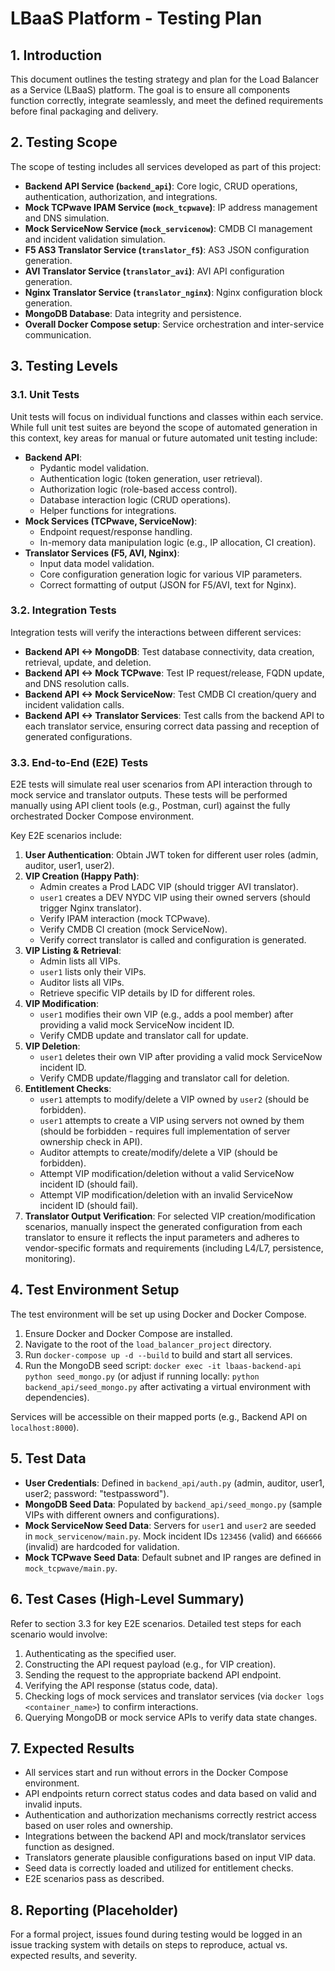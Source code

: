 # LBaaS Platform - Testing Plan

## 1. Introduction

This document outlines the testing strategy and plan for the Load Balancer as a Service (LBaaS) platform. The goal is to ensure all components function correctly, integrate seamlessly, and meet the defined requirements before final packaging and delivery.

## 2. Testing Scope

The scope of testing includes all services developed as part of this project:

*   **Backend API Service (`backend_api`)**: Core logic, CRUD operations, authentication, authorization, and integrations.
*   **Mock TCPwave IPAM Service (`mock_tcpwave`)**: IP address management and DNS simulation.
*   **Mock ServiceNow Service (`mock_servicenow`)**: CMDB CI management and incident validation simulation.
*   **F5 AS3 Translator Service (`translator_f5`)**: AS3 JSON configuration generation.
*   **AVI Translator Service (`translator_avi`)**: AVI API configuration generation.
*   **Nginx Translator Service (`translator_nginx`)**: Nginx configuration block generation.
*   **MongoDB Database**: Data integrity and persistence.
*   **Overall Docker Compose setup**: Service orchestration and inter-service communication.

## 3. Testing Levels

### 3.1. Unit Tests

Unit tests will focus on individual functions and classes within each service. While full unit test suites are beyond the scope of automated generation in this context, key areas for manual or future automated unit testing include:

*   **Backend API**:
    *   Pydantic model validation.
    *   Authentication logic (token generation, user retrieval).
    *   Authorization logic (role-based access control).
    *   Database interaction logic (CRUD operations).
    *   Helper functions for integrations.
*   **Mock Services (TCPwave, ServiceNow)**:
    *   Endpoint request/response handling.
    *   In-memory data manipulation logic (e.g., IP allocation, CI creation).
*   **Translator Services (F5, AVI, Nginx)**:
    *   Input data model validation.
    *   Core configuration generation logic for various VIP parameters.
    *   Correct formatting of output (JSON for F5/AVI, text for Nginx).

### 3.2. Integration Tests

Integration tests will verify the interactions between different services:

*   **Backend API <-> MongoDB**: Test database connectivity, data creation, retrieval, update, and deletion.
*   **Backend API <-> Mock TCPwave**: Test IP request/release, FQDN update, and DNS resolution calls.
*   **Backend API <-> Mock ServiceNow**: Test CMDB CI creation/query and incident validation calls.
*   **Backend API <-> Translator Services**: Test calls from the backend API to each translator service, ensuring correct data passing and reception of generated configurations.

### 3.3. End-to-End (E2E) Tests

E2E tests will simulate real user scenarios from API interaction through to mock service and translator outputs. These tests will be performed manually using API client tools (e.g., Postman, curl) against the fully orchestrated Docker Compose environment.

Key E2E scenarios include:

1.  **User Authentication**: Obtain JWT token for different user roles (admin, auditor, user1, user2).
2.  **VIP Creation (Happy Path)**:
    *   Admin creates a Prod LADC VIP (should trigger AVI translator).
    *   `user1` creates a DEV NYDC VIP using their owned servers (should trigger Nginx translator).
    *   Verify IPAM interaction (mock TCPwave).
    *   Verify CMDB CI creation (mock ServiceNow).
    *   Verify correct translator is called and configuration is generated.
3.  **VIP Listing & Retrieval**:
    *   Admin lists all VIPs.
    *   `user1` lists only their VIPs.
    *   Auditor lists all VIPs.
    *   Retrieve specific VIP details by ID for different roles.
4.  **VIP Modification**:
    *   `user1` modifies their own VIP (e.g., adds a pool member) after providing a valid mock ServiceNow incident ID.
    *   Verify CMDB update and translator call for update.
5.  **VIP Deletion**:
    *   `user1` deletes their own VIP after providing a valid mock ServiceNow incident ID.
    *   Verify CMDB update/flagging and translator call for deletion.
6.  **Entitlement Checks**:
    *   `user1` attempts to modify/delete a VIP owned by `user2` (should be forbidden).
    *   `user1` attempts to create a VIP using servers not owned by them (should be forbidden - requires full implementation of server ownership check in API).
    *   Auditor attempts to create/modify/delete a VIP (should be forbidden).
    *   Attempt VIP modification/deletion without a valid ServiceNow incident ID (should fail).
    *   Attempt VIP modification/deletion with an invalid ServiceNow incident ID (should fail).
7.  **Translator Output Verification**: For selected VIP creation/modification scenarios, manually inspect the generated configuration from each translator to ensure it reflects the input parameters and adheres to vendor-specific formats and requirements (including L4/L7, persistence, monitoring).

## 4. Test Environment Setup

The test environment will be set up using Docker and Docker Compose.

1.  Ensure Docker and Docker Compose are installed.
2.  Navigate to the root of the `load_balancer_project` directory.
3.  Run `docker-compose up -d --build` to build and start all services.
4.  Run the MongoDB seed script: `docker exec -it lbaas-backend-api python seed_mongo.py` (or adjust if running locally: `python backend_api/seed_mongo.py` after activating a virtual environment with dependencies).

Services will be accessible on their mapped ports (e.g., Backend API on `localhost:8000`).

## 5. Test Data

*   **User Credentials**: Defined in `backend_api/auth.py` (admin, auditor, user1, user2; password: "testpassword").
*   **MongoDB Seed Data**: Populated by `backend_api/seed_mongo.py` (sample VIPs with different owners and configurations).
*   **Mock ServiceNow Seed Data**: Servers for `user1` and `user2` are seeded in `mock_servicenow/main.py`. Mock incident IDs `123456` (valid) and `666666` (invalid) are hardcoded for validation.
*   **Mock TCPwave Seed Data**: Default subnet and IP ranges are defined in `mock_tcpwave/main.py`.

## 6. Test Cases (High-Level Summary)

Refer to section 3.3 for key E2E scenarios. Detailed test steps for each scenario would involve:

1.  Authenticating as the specified user.
2.  Constructing the API request payload (e.g., for VIP creation).
3.  Sending the request to the appropriate backend API endpoint.
4.  Verifying the API response (status code, data).
5.  Checking logs of mock services and translator services (via `docker logs <container_name>`) to confirm interactions.
6.  Querying MongoDB or mock service APIs to verify data state changes.

## 7. Expected Results

*   All services start and run without errors in the Docker Compose environment.
*   API endpoints return correct status codes and data based on valid and invalid inputs.
*   Authentication and authorization mechanisms correctly restrict access based on user roles and ownership.
*   Integrations between the backend API and mock/translator services function as designed.
*   Translators generate plausible configurations based on input VIP data.
*   Seed data is correctly loaded and utilized for entitlement checks.
*   E2E scenarios pass as described.

## 8. Reporting (Placeholder)

For a formal project, issues found during testing would be logged in an issue tracking system with details on steps to reproduce, actual vs. expected results, and severity.

